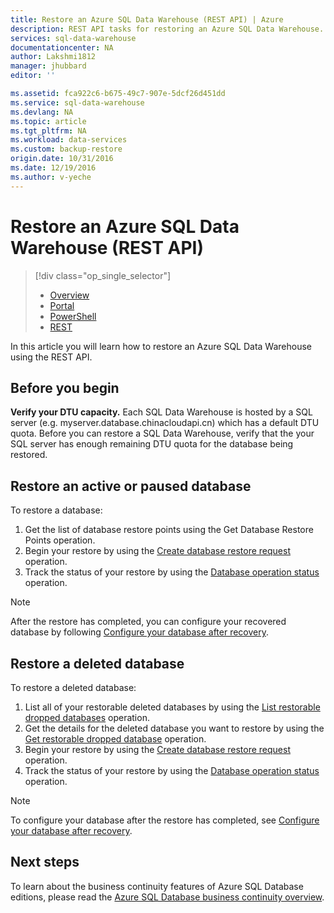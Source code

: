 ```yaml
---
title: Restore an Azure SQL Data Warehouse (REST API) | Azure
description: REST API tasks for restoring an Azure SQL Data Warehouse.
services: sql-data-warehouse
documentationcenter: NA
author: Lakshmi1812
manager: jhubbard
editor: ''

ms.assetid: fca922c6-b675-49c7-907e-5dcf26d451dd
ms.service: sql-data-warehouse
ms.devlang: NA
ms.topic: article
ms.tgt_pltfrm: NA
ms.workload: data-services
ms.custom: backup-restore
origin.date: 10/31/2016
ms.date: 12/19/2016
ms.author: v-yeche
---
```


# Restore an Azure SQL Data Warehouse (REST API)

> [!div class="op_single_selector"]
> * [Overview][Overview]
> * [Portal][Portal]
> * [PowerShell][PowerShell]
> * [REST][REST]
> 
> 

In this article you will learn how to restore an Azure SQL Data Warehouse using the REST API.

## Before you begin

<!-- Not Available [Request a DTU quota change][Request a DTU quota change] -->
**Verify your DTU capacity.** Each SQL Data Warehouse is hosted by a SQL server (e.g. myserver.database.chinacloudapi.cn) which has a default DTU quota.  Before you can restore a SQL Data Warehouse, verify that the your SQL server has enough remaining DTU quota for the database being restored.

## Restore an active or paused database

To restore a database:

1. Get the list of database restore points using the Get Database Restore Points operation.
2. Begin your restore by using the [Create database restore request][Create database restore request] operation.
3. Track the status of your restore by using the [Database operation status][Database operation status] operation.

> [!NOTE]
> After the restore has completed, you can configure your recovered database by following [Configure your database after recovery][Configure your database after recovery].
> 
> 

## Restore a deleted database

To restore a deleted database:

1. List all of your restorable deleted databases by using the [List restorable dropped databases][List restorable dropped databases] operation.
2. Get the details for the deleted database you want to restore by using the [Get restorable dropped database][Get restorable dropped database] operation.
3. Begin your restore by using the [Create database restore request][Create database restore request] operation.
4. Track the status of your restore by using the [Database operation status][Database operation status] operation.

> [!NOTE]
> To configure your database after the restore has completed, see [Configure your database after recovery][Configure your database after recovery].
> 
> 

## Next steps
To learn about the business continuity features of Azure SQL Database editions, please read the [Azure SQL Database business continuity overview][Azure SQL Database business continuity overview].

<!--Image references-->

<!--Article references-->
[Azure SQL Database business continuity overview]: ../sql-database/sql-database-business-continuity.md
<!-- Not Available [Request a DTU quota change]: ./sql-data-warehouse-get-started-create-support-ticket.md#request-quota-change-->
[Configure your database after recovery]: ../sql-database/sql-database-disaster-recovery.md#configure-your-database-after-recovery
[How to install and configure Azure PowerShell]: https://docs.microsoft.com/powershell/azureps-cmdlets-docs
[Overview]: ./sql-data-warehouse-restore-database-overview.md
[Portal]: ./sql-data-warehouse-restore-database-portal.md
[PowerShell]: ./sql-data-warehouse-restore-database-powershell.md
[REST]: ./sql-data-warehouse-restore-database-rest-api.md

<!--MSDN references-->
[Create database restore request]: https://msdn.microsoft.com/library/azure/dn509571.aspx
[Database operation status]: https://msdn.microsoft.com/library/azure/dn720371.aspx
[Get restorable dropped database]: https://msdn.microsoft.com/library/azure/dn509574.aspx
[List restorable dropped databases]: https://msdn.microsoft.com/library/azure/dn509562.aspx
[Restore-AzureRmSqlDatabase]: https://msdn.microsoft.com/library/mt693390.aspx

<!--Other Web references-->
[Azure Portal]: https://portal.azure.cn/
[Microsoft Web Platform Installer]: https://aka.ms/webpi-azps